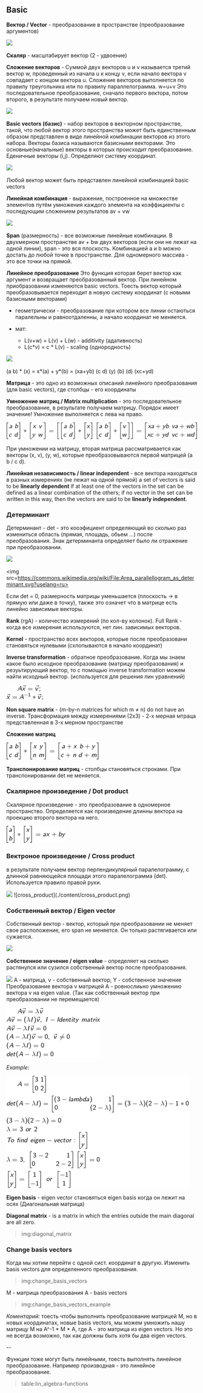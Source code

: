 ## Basic

**Вектор / Vector** - преобразование в пространстве (преобразование аргументов)

<img src=https://wikimedia.org/api/rest_v1/media/math/render/svg/70a031c92741d94ef93fa6613a3f993940c41943>

**Скаляр** - масштабирует вектор (2 - удвоение)

**Сложение векторов** - Суммой двух векторов u и v называется третий вектор w, проведенный из начала u к концу v, если начало вектора v совпадает с концом вектора u. Сложение векторов выполняется по правилу треугольника или по правилу параллелограмма. w=u+v
Это последовательное преобразование, сначало первого вектора, потом второго, в результате получаем новый вектор.

<img src=http://www.math24.ru/images/vector-addition2.jpg>

**Basic vectors (базис)** - набор векторов в векторном пространстве, такой, что любой вектор этого пространства может быть единственным образом представлен в виде линейной комбинации векторов из этого набора. Векторы базиса называются базисными векторами. 
Это основные(начальные) векторы в которых происходит преобразование. Еденичные векторы (i,j). Определяют систему координат.

<img src=https://upload.wikimedia.org/wikipedia/commons/thumb/f/f4/3d_two_bases_same_vector.svg/195px-3d_two_bases_same_vector.svg.png>

Любой вектор может быть представлен линейной комбинацией basic vectors

**Линейная комбинация** - выражение, построенное на множестве элементов путём умножения каждого элемента на коэффициенты с последующим сложением результатов
av + vw

<img src=https://function-x.ru/image/vect_sum.jpg>

**Span** (размерность) - все возможные линейные комбинации.
В двухмерном пространстве av + bw двух векторов (если они не лежат на одной линии), span - это вся плоскость. Комбинацией a и b можно достать до любой точке в пространстве. Для одномерного массива - это все точки на прямой.

**Линейное преобразование**
Это функция которая берет вектор как аргумент и возвращает преобразованный вектор. При линейном приобразовании изменяются basic vectors. Тоесть вектор который преобразовывается переходит в новую систему координат (с новыми базисными векторами)

- геометрически - преобразование при котором все линии остаються паралельны и равноотдаленны, а начало координат не меняется.

- мат:
	- L(v+w) = L(v) + L(w) - additivity (адативность)
	- L(c*v) = c * L(v) - scaling (однородность)
	
<img src=http://ru.solverbook.com/wp-content/ql-cache/quicklatex.com-eb7e8c525c1007d9bf4111bc3699f761_l3.svg>

(a b) * (x) = x*(a) + y*(b) = (xa+yb)
(c d)   (y)     (b)     (d)   (xc+yd) 

**Матрица** - это одно из возможных описаний линейного преобразования (для basic vectors), где столбцы - его координаты

**Умножение матриц / Matrix multiplication** - это последовательное преобразование, в результате получаем матрицу. Порядок имеет значение! Умножение выполняется с лева на право.

![matrix_prod](./content/matrix_prod.png)

При умножении на матрицу, вторая матрица рассматривается как векторы (x, v), (y, w), которые преобразовываются первой матрицей (a b / c d).

**Линейная независимость / linear independent** - все вектора находяться в разных измерениях (не лежат на одной прямой)
a set of vectors is said to be **linearly dependent** if at least one of the vectors in the set can be defined as a linear combination of the others; if no vector in the set can be written in this way, then the vectors are said to be **linearly independent**.

### Детерминант

Детерминант - det - это кооэфициент определяющий во сколько раз измениться область (прямая, площадь, обьем ...) после преобразования. Знак детерминанта определяет было ли отражение при преобразовании.

<img src=https://wikimedia.org/api/rest_v1/media/math/render/svg/5b2e40d390e1d26039aabee44c7d1d86c8755232>

<img src=https://commons.wikimedia.org/wiki/File:Area_parallellogram_as_determinant.svg?uselang=ru>

Если det = 0, размерность матрицы уменьшается (плоскость -> в прямую или даже в точку), также это означет что в матрице есть линейно зависимые векторы.

**Rank** (rgA) - количество измерений  (по кол-ву колонок). Full Rank - когда все измерения используются, нет лин. зависимых векторов.

**Kernel** - пространство всех векторов, которые после преобразовани становяться нулевыми (схлопываются в начало координат)

**Inverse transformation** - обратное преобразование. Когда мы знаем какое было исходное преобразование (матрицу преобразования) и резуьтирующий вектор, то с помощью inverse transformation можем найти исходный вектор. (используется для решения лин уравнений)

![invers_transf](./content/inverse_transf.png)

**Non square matrix** - (m-by-n matrices for which m ≠ n) do not have an inverse. Трансформация между измерениями (2x3) - 2-х мерная мтраца представленная в 3-х мерном пространстве

**Сложение матриц**

![matrix_add](./content/matrix_add.png)

**Транспонирование матриц** - столбцы становяться строками. При транспонировании det не меняется.

### Скалярное произведение / Dot product

Скалярное произведение - это преобразование в одномерное пространство. Определяется как произведение длинны вектора на проекцию второго вектора на него.

![dot_product](./content/dot_product.png)

### Вектроное произведение /  Cross product
в результате получаем вектор перпендикулярный паралелограмму, с длинной равняющейся площади этого паралелограмма (det). Используется правило правой руки.

<img src=https://upload.wikimedia.org/wikipedia/commons/thumb/d/d2/Right_hand_rule_cross_product.svg/220px-Right_hand_rule_cross_product.svg.png>
![cross_product](./content/cross_product.png)

### Собственный вектор / Eigen vector 

Собственный вектор - вектор, который при преобразовании не меняет свое расположение, его span не меняется. Он только растягивается или сужается.

<img src=https://upload.wikimedia.org/wikipedia/commons/thumb/5/58/Eigenvalue_equation.svg/250px-Eigenvalue_equation.svg.png>

**Собственное значение / eigen value** - определяет на сколько растянулся или сузился собственный вектор после преобразования.

<img src=https://wikimedia.org/api/rest_v1/media/math/render/svg/a6a81419426d308a21f35ebeb5d686afbcc5a62c>
A - матрица, v - собственный вектор, Y - собственное значение
Преобразование вектора v матрицей А - ровнослиьно умножению вектора v на eigen value. (Так как собственный вектор при преобразовании не перемещается)


![eigen_value](./content/eigen_value.png)

*Example:*

![eigen_value_example](./content/eigen_value_example.png)


**Eigen basis** - eigen vector становяться eigen basis когда он лежит на осях (Диагональная матрица)

**Diagonal matrix** - is a matrix in which the entries outside the main diagonal are all zero.

> img:diagonal_matrix

### Change basis vectors

Когда мы хотим перейти с одной сист. координат в другую. Изменить basis vectors для определенного преобразования.

> img:change_basis_vectors

М - матрица преобразования
А - basis vectors

> img:change_basis_vectors_example

*Коментарий:* тоесть чтобы выполнить преобразование матрицей М, но в новых координатах, новые basis vectors, мы можем умножить нашу матрицу М на A^-1 * M * A, где А - это матрица из eigen vectors. Но это не всегда возможно, так как должны быть хотя бы два eigen vectors.


--

Функции тоже могут быть линейными, тоесть выполнять линейное преобразование. Например производная - это линейное преобразование.

> table:lin_algebra-functions